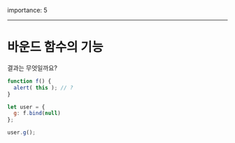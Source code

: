 importance: 5

---

# 바운드 함수의 기능

결과는 무엇일까요?


```js
function f() {
  alert( this ); // ?
}

let user = {
  g: f.bind(null)
};

user.g();
```

